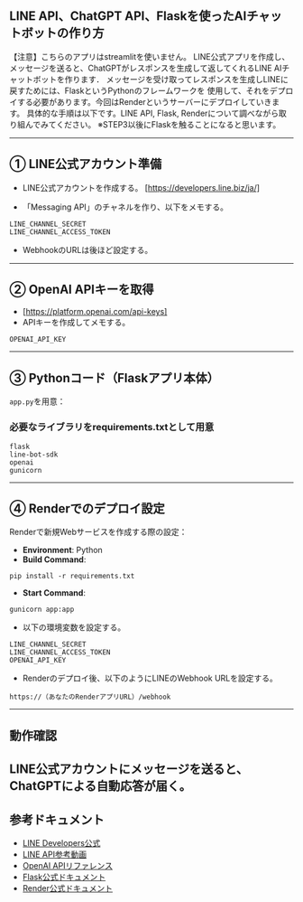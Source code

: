 ## LINE API、ChatGPT API、Flaskを使ったAIチャットボットの作り方
【注意】こちらのアプリはstreamlitを使いません。
LINE公式アプリを作成し、メッセージを送ると、ChatGPTがレスポンスを生成して返してくれるLINE AIチャットボットを作ります．
メッセージを受け取ってレスポンスを生成しLINEに戻すためには、FlaskというPythonのフレームワークを
使用して、それをデプロイする必要があります。今回はRenderというサーバーにデプロイしていきます。
具体的な手順は以下です。LINE API, Flask, Renderについて調べながら取り組んでみてください。
※STEP3以後にFlaskを触ることになると思います。

---

## ① LINE公式アカウント準備
- LINE公式アカウントを作成する。
  [https://developers.line.biz/ja/]

- 「Messaging API」のチャネルを作り、以下をメモする。
```
LINE_CHANNEL_SECRET
LINE_CHANNEL_ACCESS_TOKEN
```
- WebhookのURLは後ほど設定する。

---

## ② OpenAI APIキーを取得
- [https://platform.openai.com/api-keys]
- APIキーを作成してメモする。
```
OPENAI_API_KEY
```
---

## ③ Pythonコード（Flaskアプリ本体）

`app.py`を用意：

### 必要なライブラリをrequirements.txtとして用意

```
flask
line-bot-sdk
openai
gunicorn
```

---

## ④ Renderでのデプロイ設定

Renderで新規Webサービスを作成する際の設定：

- **Environment**: Python
- **Build Command**:
```
pip install -r requirements.txt
```
- **Start Command**:
```
gunicorn app:app
```

- 以下の環境変数を設定する。
```
LINE_CHANNEL_SECRET
LINE_CHANNEL_ACCESS_TOKEN
OPENAI_API_KEY
```

- Renderのデプロイ後、以下のようにLINEのWebhook URLを設定する。
```
https://（あなたのRenderアプリURL）/webhook
```
---
## 動作確認
LINE公式アカウントにメッセージを送ると、ChatGPTによる自動応答が届く。
---

## 参考ドキュメント
- [LINE Developers公式](https://developers.line.biz/ja/)
- [LINE API参考動画](https://www.youtube.com/watch?v=T0KAE2kq2Xo)
- [OpenAI APIリファレンス](https://platform.openai.com/docs/introduction)
- [Flask公式ドキュメント](https://flask.palletsprojects.com/)
- [Render公式ドキュメント](https://render.com/docs)
